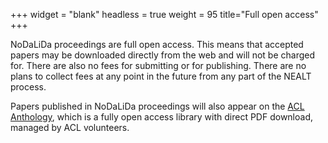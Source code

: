 +++
widget = "blank"
headless = true
weight = 95
title="Full open access"
+++


NoDaLiDa proceedings are full open access. This means that accepted papers may be downloaded directly from the web and will not be charged for. There are also no fees for submitting or for publishing. There are no plans to collect fees at any point in the future from any part of the NEALT process.

Papers published in NoDaLiDa proceedings will also appear on the [ACL Anthology](https://aclanthology.org/venues/nodalida/), which is a fully open access library with direct PDF download, managed by ACL volunteers.

<!-- <img alt="Open access gold" src="/img/oagold.svg" style="height:100px; margin-left: 20px; " align="right" /> -->

<!-- Papers are published under the [CC-BY 4.0](https://creativecommons.org/licenses/by/4.0/) license. This means that NEJLT is an [Open Access Gold](https://en.wikipedia.org/wiki/Open_access#Gold_OA) journal. -->
